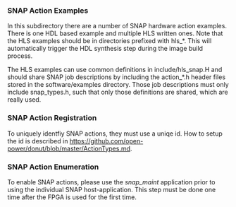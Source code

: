 ### SNAP Action Examples

In this subdirectory there are a number of SNAP hardware action examples. There is one HDL based example and multiple HLS written ones. Note that the HLS examples should be in directories prefixed with hls_*. This will automatically trigger the HDL synthesis step during the image build process.

The HLS examples can use common definitions in include/hls_snap.H and should share SNAP job descriptions by including the action_*.h header files stored in the software/examples directory. Those job descriptions must only include snap_types.h, such that only those definitions are shared, which are really used.

### SNAP Action Registration

To uniquely identfiy SNAP actions, they must use a uniqe id. How to setup the id is described in https://github.com/open-power/donut/blob/master/ActionTypes.md.

### SNAP Action Enumeration

To enable SNAP actions, please use the *snap_maint* application prior to using the individual SNAP host-application. This step must be done one time after the FPGA is used for the first time.
